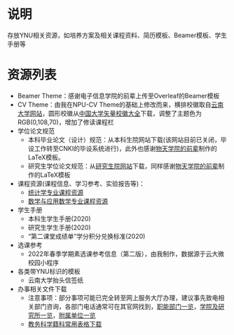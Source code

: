# 说明

存放YNU相关资源，如培养方案及相关课程资料、简历模板、Beamer模板、学生手册等

# 资源列表

- Beamer Theme：感谢电子信息学院的前辈上传至Overleaf的Beamer模板
- CV Theme：由我在NPU-CV Theme的基础上修改而来，横排校徽取自[云南大学网站](https://www.ynu.edu.cn/)，圆形校徽从[中国大学矢量校徽大全](https://www.urongda.com/)下载，调整了主题色为RGB(0,108,70)，增加了修读课程栏
- 学位论文规范
    - 本科毕业论文（设计）规范：从本科生院网站下载(该网站目前已关闭，毕设工作转至CNKI的毕设系统进行)，此外也感谢[物天学院的前辈](https://github.com/Astro-Lee)制作的LaTeX模板。
    - 研究生学位论文规范：从[研究生院网站](http://www.grs.ynu.edu.cn/info/1037/1540.htm)下载，同样感谢[物天学院的前辈](https://github.com/Astro-Lee)制作的LaTeX模板
- 课程资源(课程信息、学习参考、实验报告等)：
    - [统计学专业课程资源](./统计学专业课程资源)
    - [数学与应用数学专业课程资源](./数学与应用数学课程资源)
- 学生手册
    - 本科生学生手册(2020)
    - 研究生学生手册(2020)
    - “第二课堂成绩单”学分积分兑换标准(2020)
- 选课参考
    - 2022年春季学期素选课参考信息（第二版），由我制作，数据源于云大微校园小程序
- 各类带YNU标识的模板
    - 云南大学抬头信签纸
- 办事相关文件下载
    - 注意事项：部分事项可能已完全转至网上服务大厅办理，建议事先致电相关部门咨询，各部门电话通常可在其官网找到，[职能部门一览](https://www.ynu.edu.cn/jgsz/znbm.htm)，[学院及研究所一览](https://www.ynu.edu.cn/jgsz/jxkydw.htm)，[附属单位一览](https://www.ynu.edu.cn/jgsz/zsfsdw.htm)
    - [教务科学籍科常用表格下载](https://www.jwc.ynu.edu.cn/info/1007/2614.htm)
